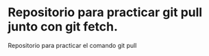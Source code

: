 # Repositorio para practicar git pull junto con git fetch.
Repositorio para practicar el comando git pull
